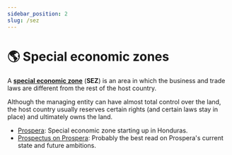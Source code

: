 ```yaml
---
sidebar_position: 2
slug: /sez
---
```


# 🌎 Special economic zones

A **[special economic zone](https://en.wikipedia.org/wiki/Special_economic_zone)** (**SEZ**) is an area in which the business and trade laws are different from the rest of the host country.

Although the managing entity can have almost total control over the land, the host country usually reserves certain rights (and certain laws stay in place) and ultimately owns the land.

- [Prospera](https://prospera.hn): Special economic zone starting up in Honduras.
- [Prospectus on Prospera](https://astralcodexten.substack.com/p/prospectus-on-prospera): Probably the best read on Prospera's current state and future ambitions.